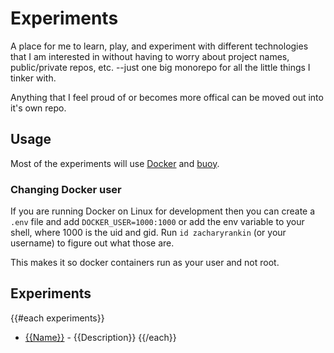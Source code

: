 # Experiments

A place for me to learn, play, and experiment with different technologies that I
am interested in without having to worry about project names, public/private
repos, etc. --just one big monorepo for all the little things I tinker with.

Anything that I feel proud of or becomes more offical can be moved out into it's
own repo.

## Usage

Most of the experiments will use [Docker](https://www.docker.com) and
[buoy](https://github.com/lightster/buoy).

### Changing Docker user

If you are running Docker on Linux for development then you can create a `.env`
file and add `DOCKER_USER=1000:1000` or add the env variable to your shell,
where 1000 is the uid and gid. Run `id zacharyrankin` (or your username) to
figure out what those are.

This makes it so docker containers run as your user and not root.

## Experiments

{{#each experiments}}
- [{{Name}}](./experiments/{{Name}}/README.md) - {{Description}}
{{/each}}
